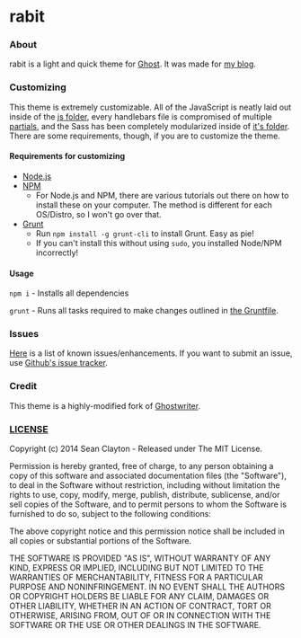 # rabit

### About

rabit is a light and quick theme for [Ghost](http://github.com/tryghost/ghost/). It was made for [my blog](http://blog.sean-clayton.com).

### Customizing

This theme is extremely customizable. All of the JavaScript is neatly laid out inside of the [js folder](assets/js), every handlebars file is compromised of multiple [partials](partials), and the Sass has been completely modularized inside of [it's folder](assets/sass). There are some requirements, though, if you are to customize the theme.

#### Requirements for customizing

- [Node.js](http://nodejs.org/)
- [NPM](http://nodejs.org/)
  - For Node.js and NPM, there are various tutorials out there on how to install these on your computer. The method is different for each OS/Distro, so I won't go over that.
- [Grunt](http://gruntjs.com/)
  - Run `npm install -g grunt-cli` to install Grunt. Easy as pie!
  - If you can't install this without using `sudo`, you installed Node/NPM incorrectly!

#### Usage

`npm i` - Installs all dependencies

`grunt` - Runs all tasks required to make changes outlined in [the Gruntfile](Gruntfile.js).

### Issues

[Here](http://code.sean-clayton.com/sean/rabit/issues) is a list of known issues/enhancements. If you want to submit an issue, use [Github's issue tracker](https://github.com/sean-clayton/rabit/issues).

### Credit

This theme is a highly-modified fork of [Ghostwriter](https://github.com/roryg/ghostwriter).

### [LICENSE](LICENSE)

Copyright (c) 2014 Sean Clayton - Released under The MIT License.

Permission is hereby granted, free of charge, to any person
obtaining a copy of this software and associated documentation
files (the "Software"), to deal in the Software without
restriction, including without limitation the rights to use,
copy, modify, merge, publish, distribute, sublicense, and/or sell
copies of the Software, and to permit persons to whom the
Software is furnished to do so, subject to the following
conditions:

The above copyright notice and this permission notice shall be
included in all copies or substantial portions of the Software.

THE SOFTWARE IS PROVIDED "AS IS", WITHOUT WARRANTY OF ANY KIND,
EXPRESS OR IMPLIED, INCLUDING BUT NOT LIMITED TO THE WARRANTIES
OF MERCHANTABILITY, FITNESS FOR A PARTICULAR PURPOSE AND
NONINFRINGEMENT. IN NO EVENT SHALL THE AUTHORS OR COPYRIGHT
HOLDERS BE LIABLE FOR ANY CLAIM, DAMAGES OR OTHER LIABILITY,
WHETHER IN AN ACTION OF CONTRACT, TORT OR OTHERWISE, ARISING
FROM, OUT OF OR IN CONNECTION WITH THE SOFTWARE OR THE USE OR
OTHER DEALINGS IN THE SOFTWARE.
